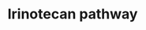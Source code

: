 ---
annotations:
- type: Pathway Ontology
  value: irinotecan drug pathway
- type: Disease Ontology
  value: diarrhea
- type: Disease Ontology
  value: neutropenia
- type: Disease Ontology
  value: cancer
authors:
- 169.230.77.174
- MaintBot
- Thomas
- Khanspers
- Ddigles
- DeSl
- AlexanderPico
- Eweitz
description: 'This pathway shows the biotransformation of the chemotherapy prodrug
  irinotecan to form the active metabolite SN-38, an inhibitor of DNA topoisomerase
  I. SN-38 is primarily metabolized to the inactive SN-38 glucuronide by UGT1A1, the
  isoform catalyzing bilirubin glucuronidation. Irinotecan is used in the treatment
  of metastatic colorectal cancer, small cell lung cancer and several other solid
  tumors. There is large interpatient variability in response to irinotecan, as well
  as severe side effects such as diarrhea and neutropenia, which might be explained
  in part by genetic variation in the metabolic enzymes and transporters depicted
  here. Well-known variants to effect this pathway are the promoter polymorphic repeat
  in UGT1A1 (UGT1A1*28) and the 1236C&amp;gt;T polymorphism in ABCB1. While UGT1A1*28
  genotype has been associated with toxicity, further evidence is needed to describe
  the roles of ABCB1 variants in toxicity.  Source: [http://www.pharmgkb.org/search/pathway/irinotecan/liver.jsp
  PharmGkb]'
last-edited: 2021-05-09
organisms:
- Mus musculus
redirect_from:
- /index.php/Pathway:WP475
- /instance/WP475
schema-jsonld:
- '@context': https://schema.org/
  '@id': https://wikipathways.github.io/pathways/WP475.html
  '@type': Dataset
  creator:
    '@type': Organization
    name: WikiPathways
  description: 'This pathway shows the biotransformation of the chemotherapy prodrug
    irinotecan to form the active metabolite SN-38, an inhibitor of DNA topoisomerase
    I. SN-38 is primarily metabolized to the inactive SN-38 glucuronide by UGT1A1,
    the isoform catalyzing bilirubin glucuronidation. Irinotecan is used in the treatment
    of metastatic colorectal cancer, small cell lung cancer and several other solid
    tumors. There is large interpatient variability in response to irinotecan, as
    well as severe side effects such as diarrhea and neutropenia, which might be explained
    in part by genetic variation in the metabolic enzymes and transporters depicted
    here. Well-known variants to effect this pathway are the promoter polymorphic
    repeat in UGT1A1 (UGT1A1*28) and the 1236C&amp;gt;T polymorphism in ABCB1. While
    UGT1A1*28 genotype has been associated with toxicity, further evidence is needed
    to describe the roles of ABCB1 variants in toxicity.  Source: [http://www.pharmgkb.org/search/pathway/irinotecan/liver.jsp
    PharmGkb]'
  keywords:
  - Gm5744
  - M4
  - NPC1
  - Ugt1a1
  - Apc
  - Abcg2
  - Ugt1a10
  - Ces3
  - Abcc1
  - CYP3A5
  - Ugt1a6
  - Ugt1a9
  - Abcc2
  - SN-38
  - SN-38G
  - CYP3A4
  - Irinotecan
  - Bche
  license: CC0
  name: Irinotecan pathway
seo: CreativeWork
title: Irinotecan pathway
wpid: WP475
---